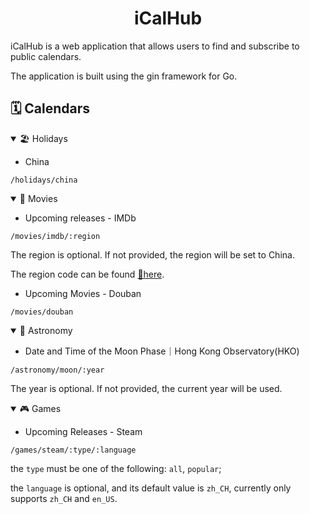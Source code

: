 <h1 align="center">iCalHub</h1>

iCalHub is a web application that allows users to find and subscribe to public calendars.

The application is built using the gin framework for Go.

## 🗓 Calendars

<details open>
<summary>🏖️ Holidays</summary>

- China
```shell
/holidays/china
```
</details>

<details open>
<summary>🍿 Movies</summary>


- Upcoming releases - IMDb
```shell
/movies/imdb/:region
```

The region is optional. If not provided, the region will be set to China.

The region code can be found [🔗here](https://www.imdb.com/calendar/).

- Upcoming Movies - Douban
```shell
/movies/douban
````
</details>

<details open>
<summary>📡 Astronomy</summary>

- Date and Time of the Moon Phase｜Hong Kong Observatory(HKO)
```
/astronomy/moon/:year
```

The year is optional. If not provided, the current year will be used.

</details>

<details open>
<summary>🎮 Games</summary>

- Upcoming Releases - Steam
```
/games/steam/:type/:language
```

the `type` must be one of the following: `all`, `popular`;

the `language` is optional, and its default value is `zh_CH`, currently only supports `zh_CH` and `en_US`.


</details>